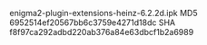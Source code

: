 enigma2-plugin-extensions-heinz-6.2.2d.ipk
MD5 6952514ef20567bb6c3759e4271d18dc
SHA f8f97ca292adbd220ab376a84e63dbcf1b2a6989

